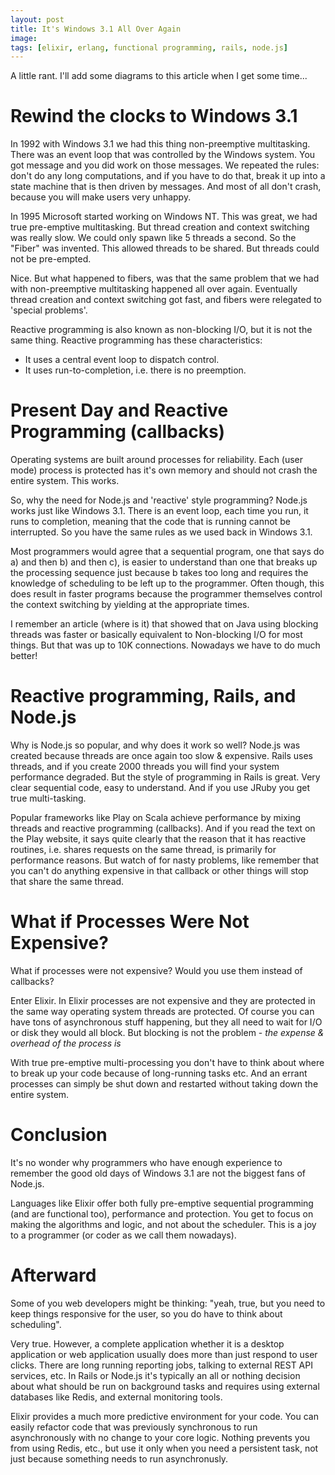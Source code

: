 ```yaml
---
layout: post
title: It's Windows 3.1 All Over Again
image:
tags: [elixir, erlang, functional programming, rails, node.js]
---
```


A little rant. I'll add some diagrams to this article when I get some time...

# Rewind the clocks to Windows 3.1

In 1992 with Windows 3.1 we had this thing non-preemptive multitasking. There was an event loop
that was controlled by the Windows system. You got message and you did work on those messages.
We repeated the rules: don't do any long computations, and if you have to do that,
break it up into a state machine that is then driven by messages. And most of all don't crash,
because you will make users very unhappy.  

In 1995 Microsoft started working on Windows NT. This was great, we had true pre-emptive
multitasking. But thread creation and context switching was really slow. We could only
spawn like 5 threads a second. So the "Fiber" was invented. This allowed threads to be
shared. But threads could not be pre-empted.

Nice. But what happened to fibers, was that the same problem that we had with
non-preemptive multitasking happened all over again. Eventually thread creation and
context switching got fast, and fibers were relegated to 'special problems'.

Reactive programming is also known as non-blocking I/O, but it is not the same thing.
Reactive programming has these characteristics:

 * It uses a central event loop to dispatch control.
 * It uses run-to-completion, i.e. there is no preemption.

# Present Day and Reactive Programming (callbacks)

Operating systems are built around processes for reliability. Each (user mode) process is protected
has it's own memory and should not crash the entire system. This works.

So, why the need for Node.js and 'reactive' style programming? Node.js works just like
Windows 3.1. There is an event loop, each time you run, it runs to completion, meaning
that the code that is running cannot be interrupted. So you have the same rules as
we used back in Windows 3.1.

Most programmers would agree that a sequential program, one that says do a) and then
b) and then c), is easier to understand than one that breaks up the processing sequence
just because b takes too long and requires the knowledge of scheduling to be left up
to the programmer. Often though, this does result in faster programs because the
programmer themselves control the context switching by yielding at the appropriate
times.

I remember an article (where is it) that showed that on Java using blocking threads was faster or basically
equivalent to Non-blocking I/O for most things. But that was up to 10K connections.
Nowadays we have to do much better!

# Reactive programming, Rails, and Node.js

Why is Node.js so popular, and why does it work so well? Node.js was created because
threads are once again too slow & expensive. Rails uses threads, and if you create 2000 threads
you will find your system performance degraded. But the style of programming in Rails
is great. Very clear sequential code, easy to understand. And if you use JRuby you
get true multi-tasking.

Popular frameworks like Play on Scala achieve performance by mixing threads and
reactive programming (callbacks). And if you read the text on the Play website, it
says quite clearly that the reason that it has reactive routines, i.e. shares requests on the same
thread, is primarily for performance reasons. But watch of for nasty problems, like
remember that you can't do anything expensive in that callback or other things will stop
that share the same thread.

# What if Processes Were Not Expensive?

What if processes were not expensive? Would you use them instead of callbacks?

Enter Elixir. In Elixir processes are not expensive and they are protected in the
same way operating system threads are protected. Of course you can have tons
of asynchronous stuff happening, but they all need to wait for I/O or disk they
would all block. But blocking is not the problem - *the expense & overhead of the process is*

With true pre-emptive multi-processing you don't have to think about where
to break up your code because of long-running tasks etc. And an errant processes
can simply be shut down and restarted without taking down the entire system.

# Conclusion

It's no wonder why programmers who have enough experience to remember the good
old days of Windows 3.1 are not the biggest fans of Node.js.

Languages like Elixir offer both fully pre-emptive sequential programming
(and are functional too), performance and protection. You get to focus on
making the algorithms and logic, and not about the scheduler. This is a joy to
a programmer (or coder as we call them nowadays).

# Afterward

Some of you web developers might be thinking: "yeah, true, but you need to
keep things responsive for the user, so you do have to think about scheduling".

Very true. However, a complete application whether it is a desktop application or
web application usually does more than just respond to user clicks. There are long running
reporting jobs, talking to external REST API services, etc. In Rails or Node.js it's
typically an all or nothing decision about what should be run on background tasks and
requires using external databases like Redis, and external monitoring tools.

Elixir provides a much more predictive environment for your code. You can easily refactor
code that was previously synchronous to run asynchronously with no change to your
core logic. Nothing prevents you from using Redis, etc., but use it only when you
need a persistent task, not just because something needs to run asynchronusly.
